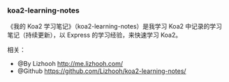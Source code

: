 ### koa2-learning-notes

《我的 Koa2 学习笔记》（koa2-learning-notes）是我学习 Koa2 中记录的学习笔记（持续更新），以 Express 的学习经验，来快速学习 Koa2。

相关：
- @By Lizhooh http://me.lizhooh.com/
- @Github https://github.com/Lizhooh/koa2-learning-notes/


